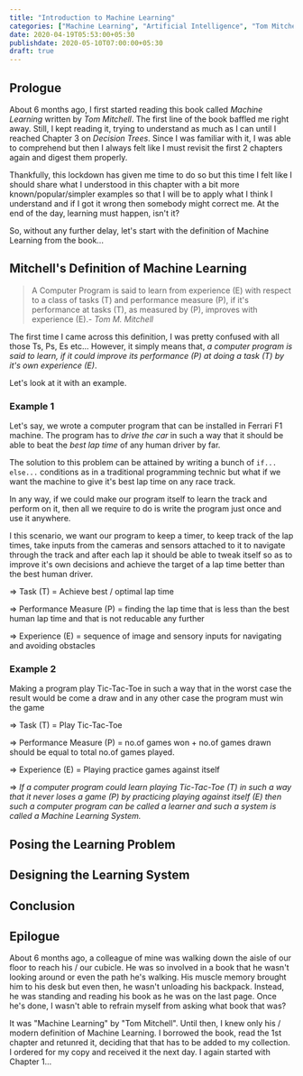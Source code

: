 ```yaml
---
title: "Introduction to Machine Learning"
categories: ["Machine Learning", "Artificial Intelligence", "Tom Mitchell"]
date: 2020-04-19T05:53:00+05:30
publishdate: 2020-05-10T07:00:00+05:30
draft: true
---
```


## Prologue

About 6 months ago, I first started reading this book called _Machine Learning_  written by _Tom Mitchell_. The first line of the book baffled me right away. Still, I kept reading it, trying to understand as much as I can until I reached Chapter 3 on _Decision Trees_. Since I was familiar with it, I was able to comprehend but then I always felt like I must revisit the first 2 chapters again and digest them properly.

Thankfully, this lockdown has given me time to do so but this time I felt like I should share what I understood in this chapter with a bit more known/popular/simpler examples so that I will be to apply what I think I understand and if I got it wrong then somebody might correct me. At the end of the day, learning must happen, isn't it?

So, without any further delay, let's start with the definition of Machine Learning from the book... 

## Mitchell's Definition of Machine Learning

> A Computer Program is said to learn from experience (E) with respect to a class of tasks (T) and performance measure (P), if it's performance at tasks (T), as measured by (P), improves with experience (E).- _Tom M. Mitchell_

The first time I came across this definition, I was pretty confused with all those Ts, Ps, Es etc... However, it simply means that, _a computer program is said to learn, if it could improve its performance (P) at doing a task (T) by it's own experience (E)_.

Let's look at it with an example.

### Example 1

Let's say, we wrote a computer program that can be installed in Ferrari F1 machine. The program has to _drive the car_ in such a way that it should be able to beat the _best lap time_ of any human driver by far.

The solution to this problem can be attained by writing a bunch of `if... else...` conditions as in a traditional programming technic but what if we want the machine to give it's best lap time on any race track.

In any way, if we could make our program itself to learn the track and perform on it, then all we require to do is write the program just once and use it anywhere.

I this scenario, we want our program to keep a timer, to keep track of the lap times, take inputs from the cameras and sensors attached to it to navigate through the track and after each lap it should be able to tweak itself so as to improve it's own decisions and achieve the target of a lap time better than the best human driver.

=> Task (T) = Achieve best / optimal lap time

=> Performance Measure (P) = finding the lap time that is less than the best human lap time and that is not reducable any further

=> Experience (E) = sequence of image and sensory inputs for navigating and avoiding obstacles

### Example 2

Making a program play Tic-Tac-Toe in such a way that in the worst case the result would be come a draw and in any other case the program must win the game

=> Task (T) = Play Tic-Tac-Toe

=> Performance Measure (P) = no.of games won + no.of games drawn should be equal to total no.of games played.

=> Experience (E) = Playing practice games against itself

=> _If a computer program could learn playing Tic-Tac-Toe (T) in such a way that it never loses a game (P) by practicing playing against itself (E) then such a computer program can be called a learner and such a system is called a Machine Learning System._

## Posing the Learning Problem

## Designing the Learning System

## Conclusion

## Epilogue

About 6 months ago, a colleague of mine was walking down the aisle of our floor to reach his / our cubicle. He was so involved in a book that he wasn't looking around or even the path he's walking. His muscle memory brought him to his desk but even then, he wasn't unloading his backpack. Instead, he was standing and reading his book as he was on the last page. Once he's done, I wasn't able to refrain myself from asking what book that was?

It was "Machine Learning" by "Tom Mitchell". Until then, I knew only his / modern definition of Machine Learning. I borrowed the book, read the 1st chapter and retunred it, deciding that that has to be added to my collection. I ordered for my copy and received it the next day. I again started with Chapter 1... 

